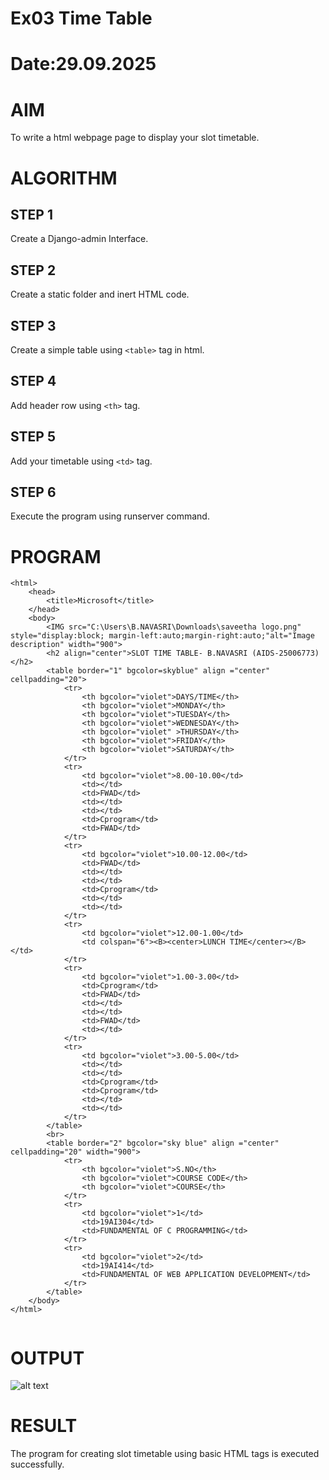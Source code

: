 # Ex03 Time Table
# Date:29.09.2025
# AIM
To write a html webpage page to display your slot timetable.

# ALGORITHM
## STEP 1
Create a Django-admin Interface.

## STEP 2
Create a static folder and inert HTML code.

## STEP 3
Create a simple table using `<table>` tag in html.

## STEP 4
Add header row using `<th>` tag.

## STEP 5
Add your timetable using `<td>` tag.

## STEP 6
Execute the program using runserver command.

# PROGRAM
```
<html>
    <head>
        <title>Microsoft</title>
    </head>
    <body>
        <IMG src="C:\Users\B.NAVASRI\Downloads\saveetha logo.png" style="display:block; margin-left:auto;margin-right:auto;"alt="Image description" width="900">
        <h2 align="center">SLOT TIME TABLE- B.NAVASRI (AIDS-25006773)</h2>
        <table border="1" bgcolor=skyblue" align ="center" cellpadding="20">
            <tr>
                <th bgcolor="violet">DAYS/TIME</th>
                <th bgcolor="violet">MONDAY</th>
                <th bgcolor="violet">TUESDAY</th>
                <th bgcolor="violet">WEDNESDAY</th>
                <th bgcolor="violet" >THURSDAY</th>
                <th bgcolor="violet">FRIDAY</th>
                <th bgcolor="violet">SATURDAY</th>
            </tr>
            <tr>
                <td bgcolor="violet">8.00-10.00</td>
                <td></td>
                <td>FWAD</td>
                <td></td>
                <td></td>
                <td>Cprogram</td>
                <td>FWAD</td>
            </tr>
            <tr>
                <td bgcolor="violet">10.00-12.00</td>
                <td>FWAD</td>
                <td></td>
                <td></td>
                <td>Cprogram</td>
                <td></td>
                <td></td>
            </tr>
            <tr>
                <td bgcolor="violet">12.00-1.00</td>
                <td colspan="6"><B><center>LUNCH TIME</center></B></td>
            </tr>
            <tr>
                <td bgcolor="violet">1.00-3.00</td>
                <td>Cprogram</td>
                <td>FWAD</td>
                <td></td>
                <td></td>
                <td>FWAD</td>
                <td></td>
            </tr>
            <tr>
                <td bgcolor="violet">3.00-5.00</td>
                <td></td>
                <td></td>
                <td>Cprogram</td>
                <td>Cprogram</td>
                <td></td>
                <td></td>
            </tr>
        </table>
        <br>
        <table border="2" bgcolor="sky blue" align ="center" cellpadding="20" width="900">
            <tr>
                <th bgcolor="violet">S.NO</th>
                <th bgcolor="violet">COURSE CODE</th>
                <th bgcolor="violet">COURSE</th>
            </tr>
            <tr>
                <td bgcolor="violet">1</td>
                <td>19AI304</td>
                <td>FUNDAMENTAL OF C PROGRAMMING</td>
            </tr>
            <tr>
                <td bgcolor="violet">2</td>
                <td>19AI414</td>
                <td>FUNDAMENTAL OF WEB APPLICATION DEVELOPMENT</td>
            </tr>
        </table>
    </body>
</html>


```
# OUTPUT

![alt text](<Screenshot 2025-09-26 134121-1.png>)


# RESULT
The program for creating slot timetable using basic HTML tags is executed successfully.
